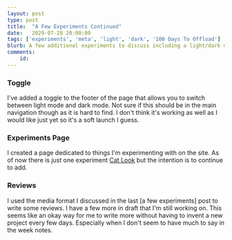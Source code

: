 ```yaml
---
layout: post
type: post
title:  "A Few Experiments Continued"
date:   2029-07-28 20:00:00
tags: ['experiments', 'meta', 'light', 'dark', '100 Days To Offload']
blurb: A few additional experiments to discuss including a light/dark mode toggle, reviews, and a dedicated experiments page.
comments:
    id: 
---
```


### Toggle

I've added a  toggle to the footer of the page that allows you to switch between light mode and dark mode. Not sure if this should be in the main navigation though as it is hard to find. I don't think it's working as well as I would like just yet so it's a soft launch I guess.

### Experiments Page

I created a page dedicated to things I'm experimenting with on the site. As of now there is just one experiment [Cat Look] but the intention is to continue to add.

### Reviews

I used the media format I discussed in the last [a few experiments] post to write some reviews. I have a few more in draft that I'm still working on. This seems like an okay way for me to write more without having to invent a new project every few days. Especially when I don't seem to have much to say in the week notes. 

[Cat Look]: /experiments/cat-look/